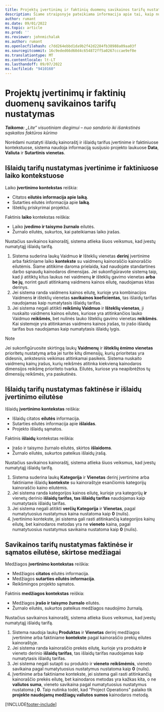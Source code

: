 ```yaml
---
title: Projektų įvertinimų ir faktinių duomenų savikainos tarifų nustatymas
description: Šiame straipsnyje pateikiama informacija apie tai, kaip nustatomi projekto įvertinimų ir faktinių aplinkybių išlaidų tarifai.
author: rumant
ms.date: 09/01/2022
ms.topic: article
ms.prod: ''
ms.reviewer: johnmichalak
ms.author: rumant
ms.openlocfilehash: c7dd264ebbd1da9b2f42d2284fb38988a09aa03f
ms.sourcegitcommit: 16c9eded66d60d4c654872ff5a0267cccae9ef0e
ms.translationtype: MT
ms.contentlocale: lt-LT
ms.lasthandoff: 09/07/2022
ms.locfileid: "9410160"
---
```

# <a name="determine-cost-rates-for-project-estimates-and-actuals"></a>Projektų įvertinimų ir faktinių duomenų savikainos tarifų nustatymas

_**Taikoma:** „Lite“ visuotiniam diegimui – nuo sandorio iki išankstinės sąskaitos faktūros kūrimo_

Norėdami nustatyti išlaidų kainoraštį ir išlaidų tarifus įvertinime ir faktiniuose kontekstuose, sistema naudoja informaciją susijusio projekto laukuose **Data**, **Valiuta** ir **Sutartinis vienetas**.

## <a name="determining-cost-rates-in-estimate-and-actual-contexts-for-time"></a>Išlaidų tarifų nustatymas įvertinime ir faktiniuose laiko kontekstuose

Laiko **įvertinimo kontekstas** reiškia:

- Citatos **eilutės informacija apie laiką**.
- Sutarties eilutės informacija apie **laiką**.
- Išteklių priskyrimai projektui.

Faktinis **laiko** kontekstas reiškia:

- Laiko **įvedimo ir taisymo žurnalo** eilutės.
- Žurnalo eilutės, sukurtos, kai pateikiamas laiko įrašas.

Nustačius savikainos kainoraštį, sistema atlieka šiuos veiksmus, kad įvestų numatytąjį išlaidų tarifą.

1. Sistema suderina laukų Vaidmuo **ir** Išteklių vienetas **derinį** įvertinime arba faktiniame laiko **kontekste** su vaidmenų kainoraščio kainoraščio eilutėmis. Šiame atitikime daroma prielaida, kad naudojate standartines darbo sąnaudų kainodaros dimensijas. Jei sukonfigūravote sistemą taip, kad ji atitiktų kitus laukus nei vaidmenų **ir** išteklių gavimo vienetas **arba be jų**, norint gauti atitinkamą vaidmens kainos eilutę, naudojamas kitas derinys.
1. Jei sistema randa vaidmens kainos eilutę, kurioje yra kombinacijos Vaidmens **ir** išteklių vienetas **savikainos koeficientas**, tas išlaidų tarifas naudojamas kaip numatytasis išlaidų tarifas.
1. Jei sistema negali atitikti **reikšmių Vaidmuo** ir **Išteklių vienetas**, ji nuskaito vaidmens kainos eilutes, kuriose yra atitinkančios lauko Vaidmuo **reikšmės**, bet nulinės lauko Išteklių gavimo vienetas **reikšmės**. Kai sistemoje yra atitinkamas vaidmens kainos įrašas, to įrašo išlaidų tarifas bus naudojamas kaip numatytasis išlaidų lygis.

> [!NOTE]
> Jei sukonfigūruosite skirtingą laukų **Vaidmenų** ir **išteklių ėmimo vienetas** prioritetų nustatymą arba jei turite kitų dimensijų, kurių prioritetas yra didesnis, ankstesnis veikimas atitinkamai pasikeis. Sistema nuskaito vaidmenų kainų įrašus, kurių reikšmės atitinka kiekvieną kainodaros dimensijos reikšmę prioriteto tvarka. Eilutės, kuriose yra neapibrėžtos tų dimensijų reikšmės, yra paskutinės.

## <a name="determining-cost-rates-on-actual-and-estimate-lines-for-expense"></a>Išlaidų tarifų nustatymas faktinėse ir išlaidų įvertinimo eilutėse

Išlaidų **įvertinimo kontekstas** reiškia:

- Išlaidų citatos **eilutės** informacija.
- Sutarties eilutės informacija apie **išlaidas**.
- Projekto išlaidų sąmatos.

Faktinis **išlaidų** kontekstas reiškia:

- Įrašo ir taisymo žurnalo eilutės, skirtos **išlaidoms**.
- Žurnalo eilutės, sukurtos pateikus išlaidų įrašą.

Nustačius savikainos kainoraštį, sistema atlieka šiuos veiksmus, kad įvestų numatytąjį išlaidų tarifą.

1. Sistema suderina laukų **Kategorija** ir **Vienetas** derinį įvertinime arba faktiniame išlaidų **kontekste** su kainoraštyje esančiomis kategorijų kainoraščio kaino eilutėmis.
1. Jei sistema randa kategorijos kainos eilutę, kurioje yra kategorijų **ir** vienetų derinio **išlaidų tarifas, tas išlaidų tarifas** naudojamas kaip numatytasis išlaidų tarifas.
1. Jei sistema negali atitikti **verčių Kategorija** ir **Vienetas**, pagal numatytuosius nustatymus kaina nustatoma kaip **0** (nulis).
1. Įvertinimo kontekste, jei sistema gali rasti atitinkančią kategorijos kainų eilutę, bet kainodaros metodas yra ne **vieneto** kaina, pagal numatytuosius nustatymus savikaina nustatoma kaip **0** (nulis).

## <a name="determining-cost-rates-on-actual-and-estimate-lines-for-material"></a>Savikainos tarifų nustatymas faktinėse ir sąmatos eilutėse, skirtose medžiagai

Medžiagos **įvertinimo kontekstas** reiškia:

- Medžiagos **citatos** eilutės informacija.
- Medžiagos **sutarties eilutės informacija**.
- Reikšmingos projekto sąmatos.

Faktinis **medžiagos kontekstas** reiškia:

- Medžiagos **įrašo ir taisymo žurnalo** eilutės.
- Žurnalo eilutės, sukurtos pateikus medžiagos naudojimo žurnalą.

Nustačius savikainos kainoraštį, sistema atlieka šiuos veiksmus, kad įvestų numatytąjį išlaidų tarifą.

1. Sistema naudoja laukų **Produktas** ir **Vienetas** derinį medžiagos įvertinime arba faktiniame **kontekste** pagal kainoraščio prekių eilutes kainoraštyje.
1. Jei sistema randa kainoraščio prekės eilutę, kurioje yra produkto **ir** vieneto derinio **išlaidų tarifas**, tas išlaidų tarifas naudojamas kaip numatytasis išlaidų tarifas.
1. Jei sistema negali sutapti su produkto ir **vieneto** **reikšmėmis**, vieneto savikaina pagal numatytuosius nustatymus nustatoma kaip **0** (nulis).
1. Įvertinime arba faktiniame kontekste, jei sistema gali rasti atitinkančią kainoraščio prekės eilutę, bet kainodaros metodas yra kažkas kita, o ne **valiutos suma**, vieneto savikaina pagal numatytuosius nustatymus nustatoma į **0**. Taip nutinka todėl, kad "Project Operations" palaiko tik **projekte naudojamų medžiagų valiutos sumos** kainodaros metodą.

[!INCLUDE[footer-include](../../includes/footer-banner.md)]
